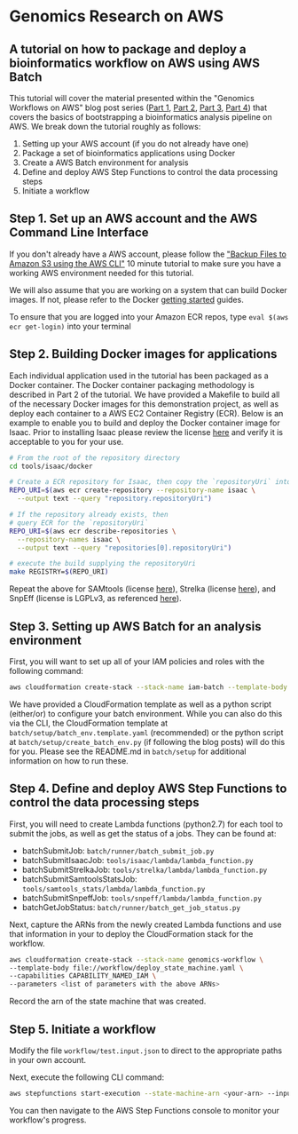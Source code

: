 # Genomics Research on AWS

## A tutorial on how to package and deploy a bioinformatics workflow on AWS using AWS Batch

This tutorial will cover the material presented within the "Genomics Workflows on AWS" blog post series ([Part 1](https://aws.amazon.com/blogs/compute/building-high-throughput-genomics-batch-workflows-on-aws-introduction-part-1-of-4/), [Part 2](https://aws.amazon.com/blogs/compute/building-high-throughput-genomics-batch-workflows-on-aws-job-layer-part-2-of-4/), [Part 3](https://aws.amazon.com/blogs/compute/building-high-throughput-genomic-batch-workflows-on-aws-batch-layer-part-3-of-4/), [Part 4](https://aws.amazon.com/blogs/compute/building-high-throughput-genomics-batch-workflows-on-aws-workflow-layer-part-4-of-4/)) that covers the basics of bootstrapping a bioinformatics analysis pipeline on AWS. We break down the tutorial roughly as follows:

1. Setting up your AWS account (if you do not already have one)
2. Package a set of bioinformatics applications using Docker
3. Create a AWS Batch environment for analysis
4. Define and deploy AWS Step Functions to control the data processing steps
5. Initiate a workflow

## Step 1. Set up an AWS account and the AWS Command Line Interface

If you don't already have a AWS account, please follow the ["Backup Files to Amazon S3 using the AWS CLI"](https://aws.amazon.com/getting-started/tutorials/backup-to-s3-cli/) 10 minute tutorial to make sure you have a working AWS environment needed for this tutorial.

We will also assume that you are working on a system that can build Docker images. If not, please refer to the Docker [getting started](https://www.docker.com/community-edition) guides.

To ensure that you are logged into your Amazon ECR repos, type `eval $(aws ecr get-login)` into your terminal

## Step 2. Building Docker images for applications

Each individual application used in the tutorial has been packaged as a Docker container. The Docker container packaging methodology is described in Part 2 of the tutorial. We have provided a Makefile to build all of the necessary Docker images for this demonstration project, as well as deploy each container to a AWS EC2 Container Registry (ECR). Below is an example to enable you to build and deploy the Docker container image for Isaac.  Prior to installing Isaac please review the license [here](https://github.com/Illumina/Isaac3/blob/master/COPYRIGHT) and verify it is acceptable to you for your use.

```bash
# From the root of the repository directory
cd tools/isaac/docker

# Create a ECR repository for Isaac, then copy the `repositoryUri` into a variable
REPO_URI=$(aws ecr create-repository --repository-name isaac \
  --output text --query "repository.repositoryUri")

# If the repository already exists, then
# query ECR for the `repositoryUri`
REPO_URI=$(aws ecr describe-repositories \
  --repository-names isaac \
  --output text --query "repositories[0].repositoryUri")

# execute the build supplying the repositoryUri
make REGISTRY=$(REPO_URI)
```

Repeat the above for SAMtools (license [here](https://github.com/samtools/htslib/blob/develop/LICENSE)), Strelka (license [here](https://github.com/Illumina/strelka/blob/master/LICENSE.txt)), and SnpEff (license is LGPLv3, as referenced [here](http://snpeff.sourceforge.net/download.html)).

## Step 3. Setting up AWS Batch for an analysis environment

First, you will want to set up all of your IAM policies and roles with the following command:

```bash
aws cloudformation create-stack --stack-name iam-batch --template-body file://batch/setup/iam.template.yaml --capabilities CAPABILITY_NAMED_IAM
```

We have provided a CloudFormation template as well as a python script (either/or) to configure your batch environment. While you can also do this via the CLI, the CloudFormation template at `batch/setup/batch_env.template.yaml` (recommended) or the python script at `batch/setup/create_batch_env.py` (if following the blog posts) will do this for you. Please see the README.md in `batch/setup` for additional information on how to run these.

## Step 4. Define and deploy AWS Step Functions to control the data processing steps

First, you will need to create Lambda functions (python2.7) for each tool to submit the jobs, as well as get the status of a jobs. They can be found at:
- batchSubmitJob: `batch/runner/batch_submit_job.py`
- batchSubmitIsaacJob: `tools/isaac/lambda/lambda_function.py`
- batchSubmitStrelkaJob: `tools/strelka/lambda/lambda_function.py`
- batchSubmitSamtoolsStatsJob: `tools/samtools_stats/lambda/lambda_function.py`
- batchSubmitSnpeffJob: `tools/snpeff/lambda/lambda_function.py`
- batchGetJobStatus: `batch/runner/batch_get_job_status.py`

Next, capture the ARNs from the newly created Lambda functions and use that information in your to deploy the CloudFormation stack for the workflow.
```bash
aws cloudformation create-stack --stack-name genomics-workflow \
--template-body file://workflow/deploy_state_machine.yaml \
--capabilities CAPABILITY_NAMED_IAM \
--parameters <list of parameters with the above ARNs>
```

Record the arn of the state machine that was created.

## Step 5. Initiate a workflow
Modify the file `workflow/test.input.json` to direct to the appropriate paths in your own account.

Next, execute the following CLI command:
```bash
aws stepfunctions start-execution --state-machine-arn <your-arn> --input file://workflow/test.input.json
```

You can then navigate to the AWS Step Functions console to monitor your workflow's progress.

